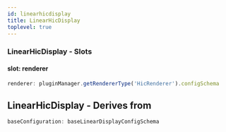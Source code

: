 ```yaml
---
id: linearhicdisplay
title: LinearHicDisplay
toplevel: true
---
```







### LinearHicDisplay - Slots
#### slot: renderer



```js
renderer: pluginManager.getRendererType('HicRenderer').configSchema
```


## LinearHicDisplay - Derives from




```js
baseConfiguration: baseLinearDisplayConfigSchema
```

 
